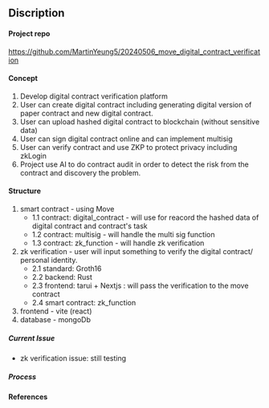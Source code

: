 ## Discription

#### Project repo
https://github.com/MartinYeung5/20240506_move_digital_contract_verification

#### Concept
1. Develop digital contract verification platform​
2. User can create digital contract​ including generating digital version of paper contract and new digital contract​.
3. User can upload hashed digital contract to blockchain (without sensitive data)​
4. User can sign digital contract online and can implement multisig
5. User can verify contract and use ZKP to protect privacy including zkLogin​
6. Project use AI to do contract audit in order to detect the risk from the contract and discovery the problem.

#### Structure
1. smart contract - using Move
    * 1.1 contract: digital_contract - will use for reacord the hashed data of digital contract and contract's task
    * 1.2 contract: multisig - will handle the multi sig function
    * 1.3 contract: zk_function - will handle zk verification
2. zk verification - user will input something to verify the digital contract/ personal identity. 
    * 2.1 standard: Groth16
    * 2.2 backend: Rust
    * 2.3 frontend: tarui + Nextjs : will pass the verification to the move contract
    * 2.4 smart contract: zk_function
3. frontend - vite (react)
4. database - mongoDb

##### Current Issue
* zk verification issue: still testing

##### Process


#### References
